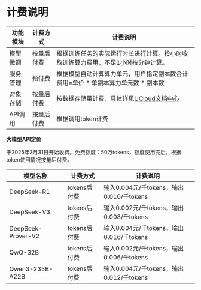 # **计费说明**



| **功能模块** | **计费方式** | **计费说明**                                                 |
| ------------ | ------------ | ------------------------------------------------------------ |
| 模型微调     | 按量后付费   | 根据训练任务的实际运行时长进行计算。按小时收取训练算力费用，不足1小时按分钟计算。 |
| 服务管理     | 预付费       | 根据模型自动计算算力单元，用户指定副本数合计费用=单价 * 单副本算力单元数 * 副本数 |
| 对象存储     | 按量后付费       | 按数据存储量计费，具体详见[UCloud文档中心](https://docs.ucloud.cn/ufile/bill/new) |
| API调用     | 按量后付费       | 根据调用token计费 |



**大模型API定价**

于2025年3月31日开始收费。免费额度：50万tokens，额度使用完后，根据token使用情况按量后付费。


| **模型名称** | **计费方式** | **计费说明**                                                 |
| ------------ | ------------ | ------------------------------------------------------------ |
| DeepSeek-R1     | tokens后付费   |输入0.004元/千tokens，输出0.016/千tokens |
| DeepSeek-V3     | tokens后付费   |输入0.002元/千tokens，输出0.008/千tokens |
| DeepSeek-Prover-V2 | tokens后付费   |输入0.004元/千tokens，输出0.016/千tokens |
| QwQ-32B         | tokens后付费   |输入0.002元/千tokens，输出0.006/千tokens |
| Qwen3-235B-A22B | tokens后付费   |输入0.004元/千tokens，输出0.012/千tokens |
